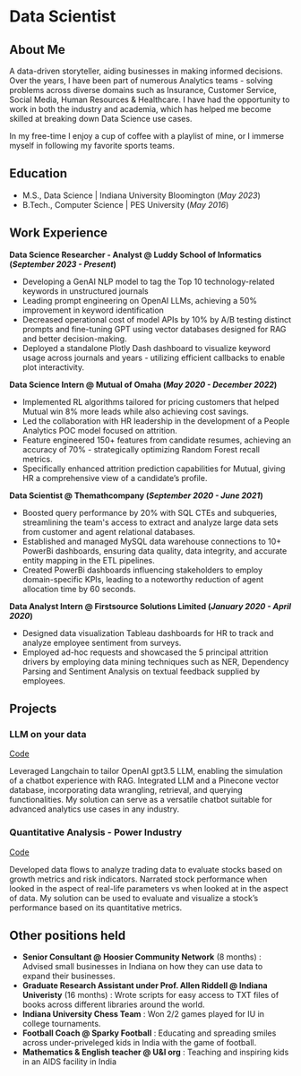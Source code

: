 # Data Scientist

## About Me

A data-driven storyteller, aiding businesses in making informed decisions. Over the years, I have been part of numerous Analytics teams - solving problems across diverse domains such as Insurance, Customer Service, Social Media, Human Resources & Healthcare. I have had the opportunity to work in both the industry and academia, which has helped me become skilled at breaking down Data Science use cases.

In my free-time I enjoy a cup of coffee with a playlist of mine, or I immerse myself in following my favorite sports teams.

## Education
- M.S., Data Science	| Indiana University Bloomington (_May 2023_)	 			        		
- B.Tech., Computer Science | PES University  (_May 2016_)

## Work Experience
**Data Science Researcher - Analyst @ Luddy School of Informatics (_September 2023 - Present_)**
- Developing a GenAI NLP model to tag the Top 10 technology-related keywords in unstructured journals
- Leading prompt engineering on OpenAI LLMs, achieving a 50% improvement in keyword identification
- Decreased operational cost of model APIs by 10% by A/B testing distinct prompts and fine-tuning GPT using vector databases designed for RAG and better decision-making.
- Deployed a standalone Plotly Dash dashboard to visualize keyword usage across journals and years - utilizing efficient callbacks to enable plot interactivity.

**Data Science Intern @ Mutual of Omaha (_May 2020 - December 2022_)**
- Implemented RL algorithms tailored for pricing customers that helped Mutual win 8% more leads while also achieving cost savings.
- Led the collaboration with HR leadership in the development of a People Analytics POC model focused on attrition.
- Feature engineered 150+ features from candidate resumes, achieving an accuracy of 70% - strategically optimizing Random Forest recall metrics.
- Specifically enhanced attrition prediction capabilities for Mutual, giving HR a comprehensive view of a candidate’s profile.

**Data Scientist @ Themathcompany (_September 2020 - June 2021_)**
- Boosted query performance by 20% with SQL CTEs and subqueries, streamlining the team's access to extract and analyze large data sets from customer and agent relational databases.
- Established and managed MySQL data warehouse connections to 10+ PowerBi dashboards, ensuring data quality, data integrity, and accurate entity mapping in the ETL pipelines. 
- Created PowerBi dashboards influencing stakeholders to employ domain-specific KPIs, leading to a noteworthy reduction of agent allocation time by 60 seconds.

**Data Analyst Intern @ Firstsource Solutions Limited (_January 2020 - April 2020_)**
- Designed data visualization Tableau dashboards for HR to track and analyze employee sentiment from surveys.
- Employed ad-hoc requests and showcased the 5 principal attrition drivers by employing data mining techniques such as NER, Dependency Parsing and Sentiment Analysis on textual feedback supplied by employees.

## Projects
### LLM on your data 
[Code](https://github.com/theamar961/LLMOnYourData)

Leveraged Langchain to tailor OpenAI gpt3.5 LLM, enabling the simulation of a chatbot experience with RAG. Integrated LLM and a Pinecone vector database, incorporating data wrangling, retrieval, and querying functionalities. My solution can serve as a versatile chatbot suitable for advanced analytics use cases in any industry.


### Quantitative Analysis - Power Industry 
[Code](https://github.com/theamar961/Financial-Data-Science)

Developed data flows to analyze trading data to evaluate stocks based on growth metrics and risk indicators. Narrated stock performance when looked in the aspect of real-life parameters vs when looked at in the aspect of data. My solution can be used to evaluate and visualize a stock’s performance based on its quantitative metrics.



## Other positions held
- **Senior Consultant @ Hoosier Community Network** (8 months) : Advised small businesses in Indiana on how they can use data to expand their businesses. 
- **Graduate Research Assistant under Prof. Allen Riddell @ Indiana Univeristy** (16 months) : Wrote scripts for easy access to TXT files of books across different libraries around the world.
- **Indiana University Chess Team** : Won 2/2 games played for IU in college tournaments. 
- **Football Coach @ Sparky Football** : Educating and spreading smiles across under-priveleged kids in India with the game of football.
- **Mathematics & English teacher @ U&I org** : Teaching and inspiring kids in an AIDS facility in India




